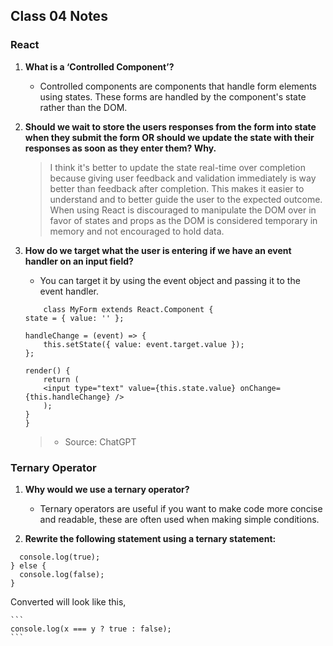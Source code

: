 ## Class 04 Notes

### React

1. **What is a ‘Controlled Component’?**

    - Controlled components are components that handle form elements using states.  These forms are handled by the component's state rather than the DOM.

2. **Should we wait to store the users responses from the form into state when they submit the form OR should we update the state with their responses as soon as they enter them? Why.**

    >I think it's better to update the state real-time over completion because giving user feedback and validation immediately is way better than feedback after completion.  This makes it easier to understand and to better guide the user to the expected outcome. When using React is discouraged to manipulate the DOM over in favor of states and props as the DOM is considered temporary in memory and not encouraged to hold data.

3. **How do we target what the user is entering if we have an event handler on an input field?**

    - You can target it by using the event object and passing it to the event handler.

    ```
        class MyForm extends React.Component {
    state = { value: '' };

    handleChange = (event) => {
        this.setState({ value: event.target.value });
    };

    render() {
        return (
        <input type="text" value={this.state.value} onChange={this.handleChange} />
        );
    }
    }
    ```
    >- Source: ChatGPT
### Ternary Operator

1. **Why would we use a ternary operator?**

    - Ternary operators are useful if you want to make code more concise and readable, these are often used when making simple conditions.



2. **Rewrite the following statement using a ternary statement:**

```if(x===y){
  console.log(true);
} else {
  console.log(false);
}
```
Converted will look like this,

    ```
    console.log(x === y ? true : false);
    ```